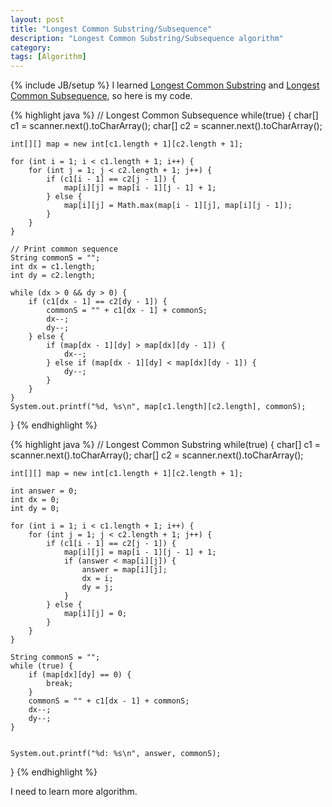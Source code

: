 ```yaml
---
layout: post
title: "Longest Common Substring/Subsequence"
description: "Longest Common Substring/Subsequence algorithm"
category: 
tags: [Algorithm]
---
```

{% include JB/setup %}
I learned [Longest Common Substring](http://www.geeksforgeeks.org/longest-common-substring/) and [Longest Common Subsequence](http://www.geeksforgeeks.org/dynamic-programming-set-4-longest-common-subsequence/), so here is my code.

{% highlight java %}
// Longest Common Subsequence
while(true) {
	char[] c1 = scanner.next().toCharArray();
	char[] c2 = scanner.next().toCharArray();
	
	int[][] map = new int[c1.length + 1][c2.length + 1];
	
	for (int i = 1; i < c1.length + 1; i++) {
		for (int j = 1; j < c2.length + 1; j++) {
			if (c1[i - 1] == c2[j - 1]) {
				map[i][j] = map[i - 1][j - 1] + 1;
			} else {
				map[i][j] = Math.max(map[i - 1][j], map[i][j - 1]);
			}
		}
	}
	
	// Print common sequence
	String commonS = "";
	int dx = c1.length;
	int dy = c2.length;
	
	while (dx > 0 && dy > 0) {
		if (c1[dx - 1] == c2[dy - 1]) {
			commonS = "" + c1[dx - 1] + commonS;
			dx--;
			dy--;
		} else {
			if (map[dx - 1][dy] > map[dx][dy - 1]) {
				dx--;
			} else if (map[dx - 1][dy] < map[dx][dy - 1]) {
				dy--;
			}
		}
	}
	System.out.printf("%d, %s\n", map[c1.length][c2.length], commonS);
}
{% endhighlight %}

{% highlight java %}
// Longest Common Substring
while(true) {
	char[] c1 = scanner.next().toCharArray();
	char[] c2 = scanner.next().toCharArray();
	
	int[][] map = new int[c1.length + 1][c2.length + 1];
	
	int answer = 0;
	int dx = 0;
	int dy = 0;
	
	for (int i = 1; i < c1.length + 1; i++) {
		for (int j = 1; j < c2.length + 1; j++) {
			if (c1[i - 1] == c2[j - 1]) {
				map[i][j] = map[i - 1][j - 1] + 1;
				if (answer < map[i][j]) {
					answer = map[i][j];
					dx = i;
					dy = j;
				}
			} else {
				map[i][j] = 0;
			}
		}
	}
	
	String commonS = "";
	while (true) {
		if (map[dx][dy] == 0) {
			break;
		}
		commonS = "" + c1[dx - 1] + commonS;
		dx--;
		dy--;
	}
	
	
	System.out.printf("%d: %s\n", answer, commonS);
}
{% endhighlight %}

I need to learn more algorithm.